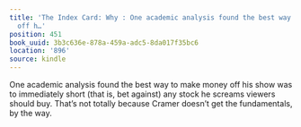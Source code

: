 ```yaml
---
title: 'The Index Card: Why : One academic analysis found the best way to make money
  off h…'
position: 451
book_uuid: 3b3c636e-878a-459a-adc5-8da017f35bc6
location: '896'
source: kindle
---
```


One academic analysis found the best way to make money off his show was to immediately short (that is, bet against) any stock he screams viewers should buy. That’s not totally because Cramer doesn’t get the fundamentals, by the way.